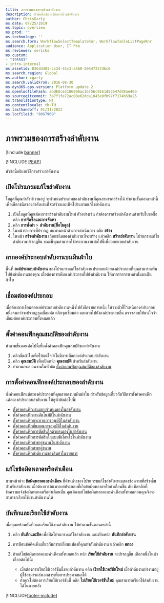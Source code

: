 ```yaml
---
title: ภาพรวมของการสร้างลำดับงาน
description: หัวข้อนี้อธิบายวิธีการสร้างลำดับงาน
author: ChrisGarty
ms.date: 07/25/2019
ms.topic: overview
ms.prod: ''
ms.technology: ''
ms.search.form: WorkflowSelectTemplateRnr, WorkflowTableListPageRnr
audience: Application User, IT Pro
ms.reviewer: sericks
ms.custom:
- "195583"
- intro-internal
ms.assetid: 836ddd01-cc34-45c3-a4b0-20647357dbc6
ms.search.region: Global
ms.author: cgarty
ms.search.validFrom: 2016-08-30
ms.dyn365.ops.version: Platform update 2
ms.openlocfilehash: abdb8ce3186806ac1b756c9161d53547dd8ae40b
ms.sourcegitcommit: 3a7f1fe72ac08e62dda1045e0fb97f7174b69a25
ms.translationtype: HT
ms.contentlocale: th-TH
ms.lasthandoff: 01/31/2022
ms.locfileid: "8067969"
---
```

# <a name="create-workflows-overview"></a>ภาพรวมของการสร้างลำดับงาน

[!include [banner](../includes/banner.md)]


[!INCLUDE [PEAP](../../../includes/peap-1.md)]

หัวข้อนี้อธิบายวิธีการสร้างลำดับงาน

## <a name="open-the-workflow-editor"></a>เปิดโปรแกรมแก้ไขลำดับงาน

โมดูลที่คุณกำลังทำงานอยู่ จะกำหนดประเภทของลำดับงานที่คุณสามารถสร้างได้ ทำตามขั้นตอนเหล่านี้เพื่อเลือกชนิดของลำดับงานที่จะสร้างและเปิดโปรแกรมแก้ไขลำดับงาน

1. เปิดโมดูลที่คุณต้องการสร้างลำดับงานใหม่ ตัวอย่างเช่น ถ้าต้องการสร้างลำดับงานสำหรับใบขอซื้อ คลิก **การจัดซื้อและการจัดหา**
2. คลิก **การตั้งค่า** &gt; **ลำดับงาน\[ชื่อโมดูล\]**
3. ในหน้ารายการที่ปรากฏ บนบานหน้าต่างการดำเนินการ คลิก **สร้าง**
4. ในหน้า **สร้างลำดับงาน** เลือกชนิดของลำดับงานที่จะสร้าง แล้วคลิก **สร้างลำดับงาน** โปรแกรมแก้ไขลำดับงานปรากฏขึ้น ขณะนี้คุณสามารถใช้กระบวนงานต่อไปนี้เพื่อออกแบบลำดับงาน

## <a name="drag-workflow-elements-onto-the-canvas"></a>ลากองค์ประกอบลำดับงานบนผืนผ้าใบ

พื้นที่ **องค์ประกอบลำดับงาน** ของโปรแกรมแก้ไขลำดับงานประกอบด้วยองค์ประกอบที่คุณสามารถเพิ่มไปยังลำดับงานของคุณ เมื่อต้องการเพิ่มองค์ประกอบไปยังลำดับงาน ให้ลากรายการเหล่านั้นบนผืนผ้าใบ

## <a name="connect-the-elements"></a>เชื่อมต่อองค์ประกอบ

เมื่อต้องการเชื่อมต่อองค์ประกอบลำดับงานหนึ่งไปยังอีกรายการหนึ่ง ให้วางตัวชี้ไว้เหนือองค์ประกอบหนึ่งจนกว่าจะปรากฏจุดเชื่อมต่อ คลิกจุดเชื่อมต่อ และลากไปยังองค์ประกอบอื่น ตรวจสอบให้แน่ใจว่าเชื่อมต่อองค์ประกอบทั้งหมดแล้ว

## <a name="configure-the-properties-of-the-workflow"></a>ตั้งค่าคอนฟิกคุณสมบัติของลำดับงาน

ทำตามขั้นตอนต่อไปนี้เพื่อตั้งค่าคอนฟิกคุณสมบัติของลำดับงาน

1. คลิกผืนผ้าใบเพื่อให้แน่ใจว่าไม่มีการเลือกองค์ประกอบลำดับงาน
2. คลิก **คุณสมบัติ** เพื่อเปิดหน้า **คุณสมบัติ** สำหรับลำดับงาน
3. ทำตามกระบวนงานในหัวข้อ [ตั้งค่าคอนฟิกคุณสมบัติของลำดับงาน](configure-workflow-properties.md)

## <a name="configure-the-elements-of-the-workflow"></a>การตั้งค่าคอนฟิกองค์ประกอบของลำดับงาน

ตั้งค่าคอนฟิกแต่ละองค์ประกอบที่คุณลากลงบนผืนผ้าใบ สำหรับข้อมูลเกี่ยวกับวิธีการตั้งค่าคอนฟิกแต่ละองค์ประกอบลำดับงาน ให้ดูหัวข้อต่อไปนี้:

- [ตั้งค่าคอนฟิกงานแบบกำหนดเองในลำดับงาน](configure-manual-task-workflow.md)
- [ตั้งค่าคอนฟิกงานอัตโนมัติในลำดับงาน](configure-automated-task-workflow.md)
- [ตั้งค่าคอนฟิกกระบวนการอนุมัติในลำดับงาน](configure-approval-process-workflow.md)
- [ตั้งค่าคอนฟิกขั้นตอนการอนุมัติในลำดับงาน](configure-approval-step-workflow.md)
- [ตั้งค่าคอนฟิกการตัดสินใจด้วยตนเองในลำดับงาน](configure-manual-decision-workflow.md)
- [ตั้งค่าคอนฟิกการตัดสินใจแบบมีเงื่อนไขในลำดับงาน](configure-conditional-decision-workflow.md)
- [ตั้งค่าคอนฟิกสาขาคู่ขนานในลำดับงาน](configure-parallel-activity-workflow.md)
- [ตั้งค่าคอนฟิกสาขาคู่ขนาน](configure-parallel-branch-workflow.md)
- [ตั้งค่าคอนฟิกลำดับงานของสินค้าในรายการ](configure-line-item-workflow.md)

## <a name="resolve-any-errors-or-warnings"></a>แก้ไขข้อผิดพลาดหรือคำเตือน

บานหน้าต่าง **ข้อผิดพลาดและคำเตือน** ที่ด้านล่างของโปรแกรมแก้ไขลำดับงานแสดงข้อความที่สร้างขึ้นสำหรับลำดับงาน เมื่อต้องการค้นหาองค์ประกอบที่เกิดข้อผิดพลาดหรือคำเตือนขึ้น ดับเบิลคลิกที่ข้อความแจ้งข้อผิดพลาดหรือคำเตือนนั้น คุณต้องแก้ไขข้อผิดพลาดและคำเตือนทั้งหมดก่อนคุณจึงจะสามารถเรียกใช้งานลำดับงานได้

## <a name="save-and-activate-the-workflow"></a>บันทึกและเรียกใช้ลำดับงาน

เมื่อคุณพร้อมบันทึกและเรียกใช้งานลำดับงาน ให้ทำตามขั้นตอนเหล่านี้

1. คลิก **บันทึกและปิด** เพื่อปิดโปรแกรมแก้ไขลำดับงาน และเปิดหน้า **บันทึกลำดับงาน**
2. การป้อนข้อคิดเห็นเกี่ยวกับการเปลี่ยนแปลงที่คุณทำกับลำดับงาน แล้วคลิก **ตกลง**
3. ถ้าแก้ไขข้อผิดพลาดและคำเตือนทั้งหมดแล้ว หน้า **เรียกใช้ลำดับงาน** จะปรากฏขึ้น เลือกหนึ่งในตัวเลือกต่อไปนี้:

    - เมื่อต้องการเรียกใช้เวอร์ชันนี้ของลำดับงาน คลิก **เรียกใช้เวอร์ชันใหม่** เมื่อลำดับงานทำงานอยู่ ผู้ใช้สามารถส่งเอกสารเพื่อการประมวลผลได้
    - ถ้าคุณไม่ต้องการเรียกใช้เวอร์ชันนี้ คลิก **ไม่เรียกใช้เวอร์ชันใหม่** คุณสามารถเรียกใช้ลำดับงานได้ในภายหลัง 


[!INCLUDE[footer-include](../../../includes/footer-banner.md)]